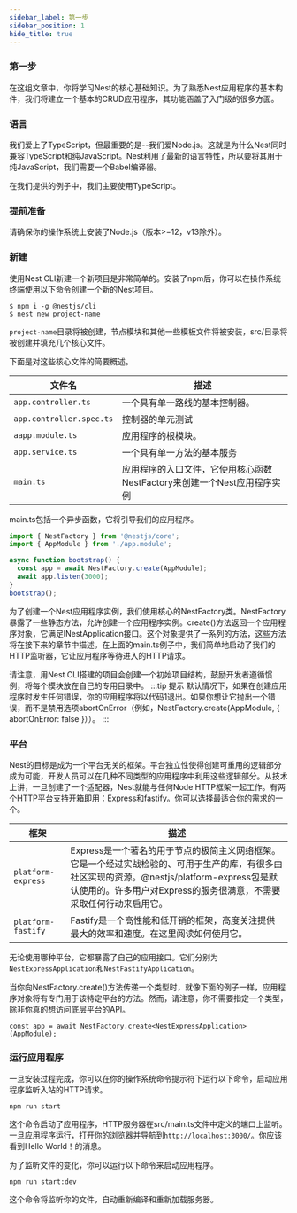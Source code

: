 ```yaml
---
sidebar_label: 第一步
sidebar_position: 1
hide_title: true
---
```

### 第一步
在这组文章中，你将学习Nest的核心基础知识。为了熟悉Nest应用程序的基本构件，我们将建立一个基本的CRUD应用程序，其功能涵盖了入门级的很多方面。

### 语言
我们爱上了TypeScript，但最重要的是--我们爱Node.js。这就是为什么Nest同时兼容TypeScript和纯JavaScript。Nest利用了最新的语言特性，所以要将其用于纯JavaScript，我们需要一个Babel编译器。

在我们提供的例子中，我们主要使用TypeScript。

### 提前准备
请确保你的操作系统上安装了Node.js（版本>=12，v13除外）。

### 新建
使用Nest CLI新建一个新项目是非常简单的。安装了npm后，你可以在操作系统终端使用以下命令创建一个新的Nest项目。
```
$ npm i -g @nestjs/cli
$ nest new project-name
```
`project-name`目录将被创建，节点模块和其他一些模板文件将被安装，src/目录将被创建并填充几个核心文件。

下面是对这些核心文件的简要概述。

| 文件名                      | 描述                            |
| -------------------------- | ------------------------------ |
| `app.controller.ts`        | 一个具有单一路线的基本控制器。      |
| `app.controller.spec.ts`   | 控制器的单元测试       |
| `aapp.module.ts`           | 应用程序的根模块。       |
| `app.service.ts`           | 一个具有单一方法的基本服务       |
| `main.ts`                  | 应用程序的入口文件，它使用核心函数NestFactory来创建一个Nest应用程序实例       |

main.ts包括一个异步函数，它将引导我们的应用程序。
```jsx title="main.ts" 
import { NestFactory } from '@nestjs/core';
import { AppModule } from './app.module';

async function bootstrap() {
  const app = await NestFactory.create(AppModule);
  await app.listen(3000);
}
bootstrap();
```
为了创建一个Nest应用程序实例，我们使用核心的NestFactory类。NestFactory暴露了一些静态方法，允许创建一个应用程序实例。create()方法返回一个应用程序对象，它满足INestApplication接口。这个对象提供了一系列的方法，这些方法将在接下来的章节中描述。在上面的main.ts例子中，我们简单地启动了我们的HTTP监听器，它让应用程序等待进入的HTTP请求。

请注意，用Nest CLI搭建的项目会创建一个初始项目结构，鼓励开发者遵循惯例，将每个模块放在自己的专用目录中。
:::tip 提示
默认情况下，如果在创建应用程序时发生任何错误，你的应用程序将以代码1退出。如果你想让它抛出一个错误，而不是禁用选项abortOnError（例如，NestFactory.create(AppModule, { abortOnError: false }））。
::: 

### 平台
Nest的目标是成为一个平台无关的框架。平台独立性使得创建可重用的逻辑部分成为可能，开发人员可以在几种不同类型的应用程序中利用这些逻辑部分。从技术上讲，一旦创建了一个适配器，Nest就能与任何Node HTTP框架一起工作。有两个HTTP平台支持开箱即用：Express和fastify。你可以选择最适合你的需求的一个。

| 框架                          | 描述                            |
| --------------------------    | ------------------------------ |
| `platform-express   `        | Express是一个著名的用于节点的极简主义网络框架。它是一个经过实战检验的、可用于生产的库，有很多由社区实现的资源。@nestjs/platform-express包是默认使用的。许多用户对Express的服务很满意，不需要采取任何行动来启用它。      |
| `platform-fastify   `        | Fastify是一个高性能和低开销的框架，高度关注提供最大的效率和速度。在这里阅读如何使用它。      |

无论使用哪种平台，它都暴露了自己的应用接口。它们分别为`NestExpressApplication`和`NestFastifyApplication`。

当你向NestFactory.create()方法传递一个类型时，就像下面的例子一样，应用程序对象将有专门用于该特定平台的方法。然而，请注意，你不需要指定一个类型，除非你真的想访问底层平台的API。
```
const app = await NestFactory.create<NestExpressApplication>(AppModule);
```
### 运行应用程序
一旦安装过程完成，你可以在你的操作系统命令提示符下运行以下命令，启动应用程序监听入站的HTTP请求。
```
npm run start
```
这个命令启动了应用程序，HTTP服务器在src/main.ts文件中定义的端口上监听。一旦应用程序运行，打开你的浏览器并导航到[`http://localhost:3000/`](http://localhost:3000/)。你应该看到Hello World！的消息。

为了监听文件的变化，你可以运行以下命令来启动应用程序。

```
npm run start:dev
```
这个命令将监听你的文件，自动重新编译和重新加载服务器。